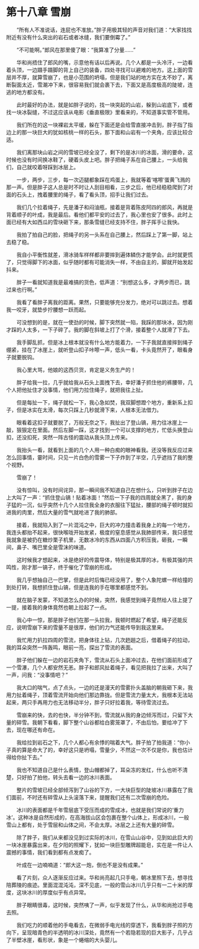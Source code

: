 # 第十八章 雪崩


　　“所有人不准说话，连屁也不准放。”胖子用极其轻的声音对我们道：“大家找找附近有没有什么突出的岩石或者冰缝，我们要倒霉了。” 

　　“不可能啊。”郎风在那里傻了眼：“我算准了分量……” 

　　华和尚捂住了郎风的嘴，示意他有话以后再说。几个人都是一头冷汗，一边看着头顶，一边蹑手蹑脚的背上自己的装备，四处寻找可以避难的地方。这上面的雪层并不厚，就算雪崩了，也是小范围的坍塌，但是我们站的地方实在太不妙了，离断裂面太近，雪潮冲下来，很容易我们就会裹下去，下面又是高度极高的陡坡，连逃的地方都没有。 

　　此时最好的办法，就是如胖子说的，找一块突起的山岩，躲到山岩底下，或者找一块冰裂缝，不过这应该从电影《垂直极限》里看来的，不知道事实管不管用。 

　　我们所在的这一块裸岩太平缓，躲在下面还是会给雪直接冲击到，胖子指了指边上的那一块巨大的犹如核桃一样的石头，那下面和山岩有一个夹角，应该比较合适。 

　　我们离那块山岩之间的雪坡已经全没了，剩下的是冰川的冰面，滑的要命，这时候也没有时间换冰鞋了，硬着头皮上吧。胖子把绳子系在自己腰上，一头给我们，自己就咬着呀踩到冰层上。 

　　一步，两步，三步，每一次迈腿都象踩在鸡蛋上，我就等着‘喀嚓’蛋黄飞溅的那一声。但是胖子这人总是时不时让人刮目相看，三步之后，他已经稳稳爬到了对面的石头上，拽着腰里的绳子，看了看头顶，招手让我们过去。 

　　我们几个拉着绳子，先是潘子和闷油瓶，接着是背着陈皮阿四的郎风，再就是背着顺子的叶成，我是最后。看他们都平安的过去了，我心里也安了很多。此时上面已经有大如西瓜的雪块砸下来，那条雪缝已经支持不住，胖子挥手让我快。 

　　我拍了拍自己的脸，把绳子的另一头系在自己腰上，然后踩上了第一脚，站上去稳了稳。 

　　我自小平衡性就差，滑冰骑车样样都非要摔到遍体鳞伤才能学会。此时就更慌了，只觉得脚下的冰面，似乎随时都有可能消失一样，不由自主的，脚就开始发起抖来。 

　　胖子一看就知道我是最难搞的货色，低声道：“别想这么多，才两步而已，跳过来也行啊。” 

　　我看了看胖子离我的距离。果然，只要能够充分发力，绝对可以跳过去。想着我一咬牙，就垫步拧腰想一跃而起。 

　　可没想到的是，就在一使劲的时候，脚下突然就一陷，我踩的那块冰，因为刚才踩的人太多，一下子碎了。我的脚在斜坡上打了个滑，接着整个人就滑了下去。 

　　我手脚乱抓，但是冰上根本就没有什么地方能着力，一下子我就直接摔到绳子绷紧，挂在了冰崖上，就听登山扣子咔嚓一声，低头一看，卡头竟然开了，眼看身子就要脱钩。 

　　我心里大骂，他娘的这西贝货，肯定是义务生产的！ 

　　胖子给我一拉，几乎就给我从石头上面拽下去，幸好潘子抓住他的裤腰带，几个人把他扯住才没事情，他们用力拉住绳子，就把我往上扯。 

　　但是每扯一下，绳子就松一下，我心急如焚，我双脚想蹬个地方，重新系上扣子，但是冰实在太滑，每次只踩上几秒就滑下来，人根本无法借力。 

　　眼看着这扣子就要脱了，万般无奈之下，我扯出了登山镐，用力往冰崖上一敲，狠狠定在里面。然后左脚一踩，这才找到一个可以支撑的地方，忙低头换登山扣，还没扣死，突然一阵古怪的震动从我头顶上传来。 

　　我抬头一看，就看到上面的几个人用一种白痴的眼神看我。还没等我反应过来怎么回事情，霎时间，只见一片白色的雪雾一下子炸到了半空，几乎遮挡了我的整个视野。 

　　雪崩了！  

　　没有惊叫，没有时间诧异，那一瞬间我不知道自己在想什么，只听到胖子在边上大叫了一声：“抓住登山镐！贴着冰面！”然后一下子我的四周就全黑了，我的身子猛的一沉，似乎突然十几个人拉住我全身的衣服往下猛扯，腰部的绳子顿时就扣进我的肉里，然后大量的雪气就呛进了我的肺部。 

　　接着，我就陷入到了一片混沌之中，巨大的冲力撞击着我身上的每一个地方，我连头都抬不起来，很快喉咙开始发紧，极度的窒息感觉从我肺部传来，我只感觉我就象是被扔在糖炒栗子机里，无数冰冷的东西从四面八方积压我，砸我，一瞬间，鼻子、嘴巴里全是雪沫的味道。 

　　这时候我才想起来，冰是绝好的传震导体，特别是极其厚的冰，有极其强的共鸣性，刚才那一镐子，终于催化了雪崩的形成。 

　　我几乎想抽自己一巴掌，但是此时后悔已经没用了，整个人象陀螺一样给撞的到处打转，我想抓住登山镐，但是连我的手在哪里都感觉不到。 

　　就在脑子发蒙，不知道怎么办的时候，突然，我感觉到绳子竟然给人往上提了一提，接着我的身体竟然也朝上拉起了一点。 

　　我心中一惊，那是胖子他们在那一头拉我，我顿时燃起了希望，绳子还能反应，说明雪崩下来的雪量不是很厚，他们的力气还能传导到我这里来。 

　　我忙用力扒拉四周的雪流，把身体往上钻，几次趔趄之后，借着绳子的拉动，我的耳朵突然一阵轰鸣，眼前一亮，探出了雪流的表面。 

　　胖子他们躲在一边的岩石夹角下，雪流从石头上面冲过去，在他们面前形成了一个雪瀑，几个人都安然无恙。胖子和郎风扯着绳子，看见把我拉了出来，大叫了一声，问我：“没事情吧？” 

　　我大口的喘气，点了点头，一边的还是漫天的雪雾扑头盖脑的朝我砸下来，我用力扯着绳子，顶着雪流开始向他们那边靠拢。但是雪流力量太大，我根本无法站起来，两只手再用力也无法移动半分，胖子只好拉着我，等待雪流过去。 

　　雪崩来的快，去的也快，半分钟不到，雪流就从我的身边倾泻而过，只留下大量的碎雪。我朝下看看，脚下整个山谷都给白雾笼罩了，不由后怕，要给冲了下去，现在哪还有命在。 

　　我给拉到岩石之下，几个人都心有余悸的喘着大气。胖子拍了拍我道：“你小子真的算是命大了的，幸好这只是坍塌，雪量少，不然这一次不仅是你，我也估计得给你扯下去。” 

　　我也不知道自己是什么表情，登山帽都掉了，耳朵冻的发红，什么也听不清楚，只好拍了拍他，转头去看一边的冰川表面。 

　　整片的雪坡已经全部倾泻到了山谷的下方，一大块巨型的陡坡冰川暴露在了我们面前，不时还有碎雪从上头滚落下来，提醒我们还有二次雪崩的危险。 

　　冰川的表面都是千年雪层底下受压而成的雪成冰，也就是我们常说的‘重力冰’。这种冰是自然形成的，在高海拔山区会包裹在整个山体上，形成冰川，一般雪山上都有，处于雪层和山体之间，不会太厚。冰层之上还有大量的碎雪。 

　　除了胖子，我们从来都没见到过实际的冰川，在雪山山谷中，见到如此巨大的一块冰崖暴露出来，在夕阳的照耀下，犹如一块巨型雕牌超能皂，实在是一件让人震撼的事情，我们看到都有点发痴了。 

　　叶成在一边喃喃道：“郎大这一炮，倒也不是没有成果。” 

　　看了片刻，众人逐渐反应过来。华和尚亮起几只手电，朝冰里照下去，想寻找陪葬陵的痕迹。里面混混沌沌，深不见底，一般的雪山冰川几乎只有一二十米的厚度，这块冰川的厚度似乎有点异常。 

　　胖子眼睛很毒，这时候，突然咦了一声，似乎发现了什么，从华和尚抢过手电去照。 

　　我们吃力的顺着他的手电看去，在微弱手电光线的穿透下，我看到胖子照的方向下，呈现暗青色的半透明的冰川深处，竟然有一个若隐若现的巨大影子，几乎占了半壁冰崖，看形状，象是一个蜷缩的大头婴儿。 

